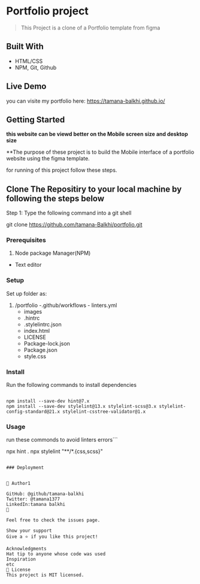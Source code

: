 #  Portfolio project

> This Project is a clone of a Portfolio template from figma

## Built With

- HTML/CSS
- NPM, Git, Github

## Live Demo

you can visite my portfolio here:
https://tamana-balkhi.github.io/

## Getting Started

**this website can be viewd better on the Mobile screen size and desktop size**



**The purpose of these project is to build the Mobile interface of a portfolio website using the figma template. 

 for running of this project follow these  steps.

## Clone The Repositiry to your local machine by following the steps below

Step 1: Type the following command into a git shell

git clone https://github.com/tamana-Balkhi/portfolio.git



### Prerequisites

1. Node package Manager(NPM)

- Text editor

### Setup

Set up folder as:

1. /portfolio -.github/workflows - linters.yml
   - images
   - .hintrc
   - .stylelintrc.json
   - index.html
   - LICENSE
   - Package-lock.json
   - Package.json
   - style.css

### Install

Run the following commands to install dependencies

```

npm install --save-dev hint@7.x
npm install --save-dev stylelint@13.x stylelint-scss@3.x stylelint-config-standard@21.x stylelint-csstree-validator@1.x

```

### Usage

run these commonds to avoid linters errors```

npx hint .
npx stylelint "**/*.{css,scss}"

```

### Deployment


👤 Author1

GitHub: @github/tamana-balkhi
Twitter: @tamana1377
LinkedIn:tamana balkhi
👤

Feel free to check the issues page.

Show your support
Give a ⭐️ if you like this project!

Acknowledgments
Hat tip to anyone whose code was used
Inspiration
etc
📝 License
This project is MIT licensed.
